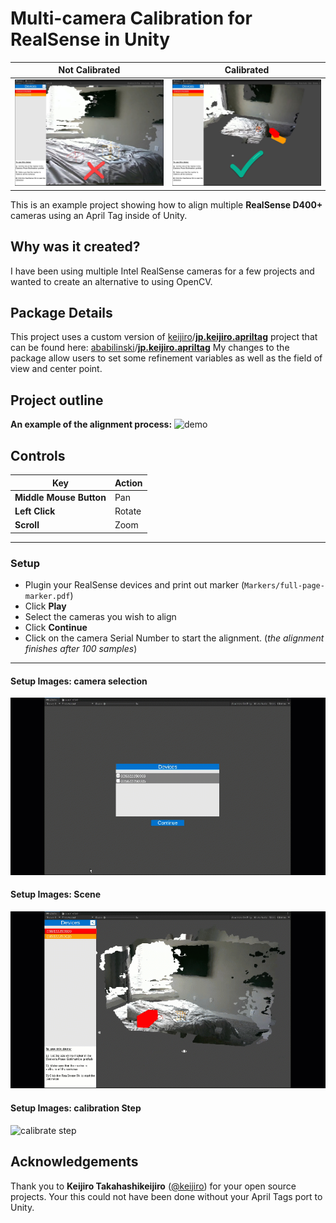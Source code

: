 # Multi-camera Calibration for RealSense in Unity

|Not Calibrated| Calibrated |
|--|--|
|![not calibrated](Images/not-calibrated-x.jpg)|![calibrated](Images/calibrated-check.jpg)|

This is an example project showing how to align multiple **RealSense D400+** cameras using an April Tag inside of Unity. 

## Why was it created?

I have been using multiple Intel RealSense cameras for a few projects and wanted to create an alternative to using OpenCV.

Package Details
--------------------------
This project uses a custom version of [keijiro](https://github.com/keijiro)/**[jp.keijiro.apriltag](https://github.com/keijiro/jp.keijiro.apriltag)** project that can be found here: [ababilinski](https://github.com/ababilinski)/**[jp.keijiro.apriltag](https://github.com/ababilinski/jp.keijiro.apriltag)**
My changes to the package allow users to set some refinement variables as well as the field of view and center point.

Project outline
--------------------------
**An example of the alignment process:**
![demo](Images/demo.gif)
## Controls
|Key|Action|
|--|--|
| **Middle Mouse Button** | Pan |
| **Left Click** | Rotate|
| **Scroll** | Zoom|


--------------------------
### Setup
- Plugin your RealSense devices and print out marker (`Markers/full-page-marker.pdf`)
- Click **Play**
- Select the cameras you wish to align
- Click **Continue**
- Click on the camera Serial Number to start the alignment. (_the alignment finishes after 100 samples_)
--------------------------
#### Setup Images: camera selection
![camera selection](Images/selection.gif)
#### Setup Images: Scene
![scene controls](Images/not-calibrate.gif)
#### Setup Images: calibration Step
![calibrate step](Images/calibrate.gif)



## Acknowledgements
Thank you to **Keijiro Takahashikeijiro** ([@keijiro]) for your open source projects. Your this could not have been done without your April Tags port to Unity. 

[@keijiro]: https://github.com/keijiro
